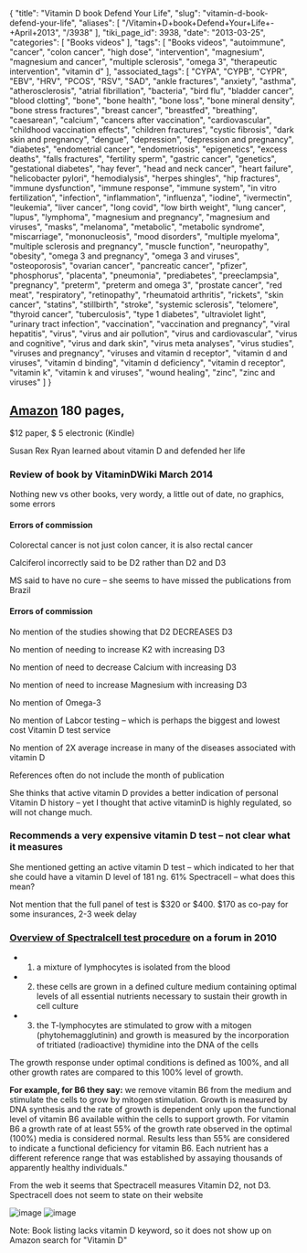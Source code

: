 {
    "title": "Vitamin D book Defend Your Life",
    "slug": "vitamin-d-book-defend-your-life",
    "aliases": [
        "/Vitamin+D+book+Defend+Your+Life+-+April+2013",
        "/3938"
    ],
    "tiki_page_id": 3938,
    "date": "2013-03-25",
    "categories": [
        "Books videos"
    ],
    "tags": [
        "Books videos",
        "autoimmune",
        "cancer",
        "colon cancer",
        "high dose",
        "intervention",
        "magnesium",
        "magnesium and cancer",
        "multiple sclerosis",
        "omega 3",
        "therapeutic intervention",
        "vitamin d"
    ],
    "associated_tags": [
        "CYPA",
        "CYPB",
        "CYPR",
        "EBV",
        "HRV",
        "PCOS",
        "RSV",
        "SAD",
        "ankle fractures",
        "anxiety",
        "asthma",
        "atherosclerosis",
        "atrial fibrillation",
        "bacteria",
        "bird flu",
        "bladder cancer",
        "blood clotting",
        "bone",
        "bone health",
        "bone loss",
        "bone mineral density",
        "bone stress fractures",
        "breast cancer",
        "breastfed",
        "breathing",
        "caesarean",
        "calcium",
        "cancers after vaccination",
        "cardiovascular",
        "childhood vaccination effects",
        "children fractures",
        "cystic fibrosis",
        "dark skin and pregnancy",
        "dengue",
        "depression",
        "depression and pregnancy",
        "diabetes",
        "endometrial cancer",
        "endometriosis",
        "epigenetics",
        "excess deaths",
        "falls fractures",
        "fertility sperm",
        "gastric cancer",
        "genetics",
        "gestational diabetes",
        "hay fever",
        "head and neck cancer",
        "heart failure",
        "helicobacter pylori",
        "hemodialysis",
        "herpes shingles",
        "hip fractures",
        "immune dysfunction",
        "immune response",
        "immune system",
        "in vitro fertilization",
        "infection",
        "inflammation",
        "influenza",
        "iodine",
        "ivermectin",
        "leukemia",
        "liver cancer",
        "long covid",
        "low birth weight",
        "lung cancer",
        "lupus",
        "lymphoma",
        "magnesium and pregnancy",
        "magnesium and viruses",
        "masks",
        "melanoma",
        "metabolic",
        "metabolic syndrome",
        "miscarriage",
        "mononucleosis",
        "mood disorders",
        "multiple myeloma",
        "multiple sclerosis and pregnancy",
        "muscle function",
        "neuropathy",
        "obesity",
        "omega 3 and pregnancy",
        "omega 3 and viruses",
        "osteoporosis",
        "ovarian cancer",
        "pancreatic cancer",
        "pfizer",
        "phosphorus",
        "placenta",
        "pneumonia",
        "prediabetes",
        "preeclampsia",
        "pregnancy",
        "preterm",
        "preterm and omega 3",
        "prostate cancer",
        "red meat",
        "respiratory",
        "retinopathy",
        "rheumatoid arthritis",
        "rickets",
        "skin cancer",
        "statins",
        "stillbirth",
        "stroke",
        "systemic sclerosis",
        "telomere",
        "thyroid cancer",
        "tuberculosis",
        "type 1 diabetes",
        "ultraviolet light",
        "urinary tract infection",
        "vaccination",
        "vaccination and pregnancy",
        "viral hepatitis",
        "virus",
        "virus and air pollution",
        "virus and cardiovascular",
        "virus and cognitive",
        "virus and dark skin",
        "virus meta analyses",
        "virus studies",
        "viruses and pregnancy",
        "viruses and vitamin d receptor",
        "vitamin d and viruses",
        "vitamin d binding",
        "vitamin d deficiency",
        "vitamin d receptor",
        "vitamin k",
        "vitamin k and viruses",
        "wound healing",
        "zinc",
        "zinc and viruses"
    ]
}


## [Amazon](http://www.amazon.com/dp/0984572007/ref=rdr_ext_sb_ti_hist_2) 180 pages,

$12 paper, $ 5 electronic (Kindle)

Susan Rex Ryan learned about vitamin D and defended her life

### Review of book by VitaminDWiki March 2014

Nothing new vs other books, very wordy, a little out of date, no graphics, some errors

#### Errors of commission

Colorectal cancer is not just colon cancer, it is also rectal cancer

Calciferol incorrectly said to be D2  rather than D2 and D3

MS said to have no cure – she seems to have missed the publications from Brazil

#### Errors of commission

No mention of the studies showing that D2 DECREASES D3

No mention of needing to increase K2 with increasing D3

No mention of need to decrease Calcium with increasing D3

No mention of need to increase Magnesium with increasing D3 

No mention of Omega-3

No mention of Labcor testing – which is perhaps the biggest and lowest cost Vitamin D test service

No mention of 2X average increase in many of the diseases associated with vitamin D

References often do not include the month of publication

She thinks that active vitamin D provides a better indication of personal Vitamin D history – yet I thought that active vitaminD is highly regulated, so will not change much.

### Recommends a very expensive vitamin D test – not clear what it measures

She mentioned getting an active vitamin D test – which indicated to her that she could have a vitamin D level of 181 ng.  61%  Spectracell  – what does this mean?

Not mention that the full panel of test is $320 or $400.  $170 as co-pay for some insurances,  2-3 week delay  

### [Overview of Spectralcell test procedure](http://neurotalk.psychcentral.com/archive/index.php/t-116383.html%20) on a forum in 2010

* 1. a mixture of lymphocytes is isolated from the blood

* 2. these cells are grown in a defined culture medium containing optimal levels of all essential nutrients necessary to sustain their growth in cell culture

* 3. the T-lymphocytes are stimulated to grow with a mitogen (phytohemagglutinin) and growth is measured by the incorporation of tritiated (radioactive) thymidine into the DNA of the cells

The growth response under optimal conditions is defined as 100%, and all other growth rates are compared to this 100% level of growth.

 **For example, for B6 they say:**  we remove vitamin B6 from the medium and stimulate the cells to grow by mitogen stimulation. Growth is measured by DNA synthesis and the rate of growth is dependent only upon the functional level of vitamin B6 available within the cells to support growth. For vitamin B6 a growth rate of at least 55% of the growth rate observed in the optimal (100%) media is considered normal. Results less than 55% are considered to indicate a functional deficiency for vitamin B6. Each nutrient has a different reference range that was established by assaying thousands of apparently healthy individuals."

From the web it seems that Spectracell measures Vitamin D2, not D3.  Spectracell does not seem to state on their website

<img src="https://d378j1rmrlek7x.cloudfront.net/attachments/jpeg/defend-your-life.jpg" alt="image">
<img src="https://d378j1rmrlek7x.cloudfront.net/attachments/jpeg/toc-save-your-life.jpg" alt="image">

Note: Book listing lacks vitamin D keyword, so it does not show up on Amazon search for "Vitamin D"